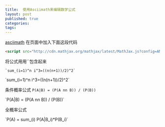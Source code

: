 ```yaml
---
title:  使用Asciimath来编辑数学公式
layout: post
published: true
categories: 
tags: 
---
```


[asciimath](http://asciimath.org) 在页面中加入下面这段代码

```html
<script src="http://cdn.mathjax.org/mathjax/latest/MathJax.js?config=AM_HTMLorMML"></script>
```

将公式用用\`\`包含起来

```
`sum_(i=1)^n i^3=((n(n+1))/2)^2`
```

\`sum_(i=1)^n i^3=((n(n+1))/2)^2\`


条件概率公式 `P(A|B) = (P(A nn B)) / (P(B))`

<p> `P(A|B) = (P(A nn B)) / (P(B))` </p>

全概率公式

<p> `P(A) = sum_(i) P(A|B_i)*P(B_i)` </p>
